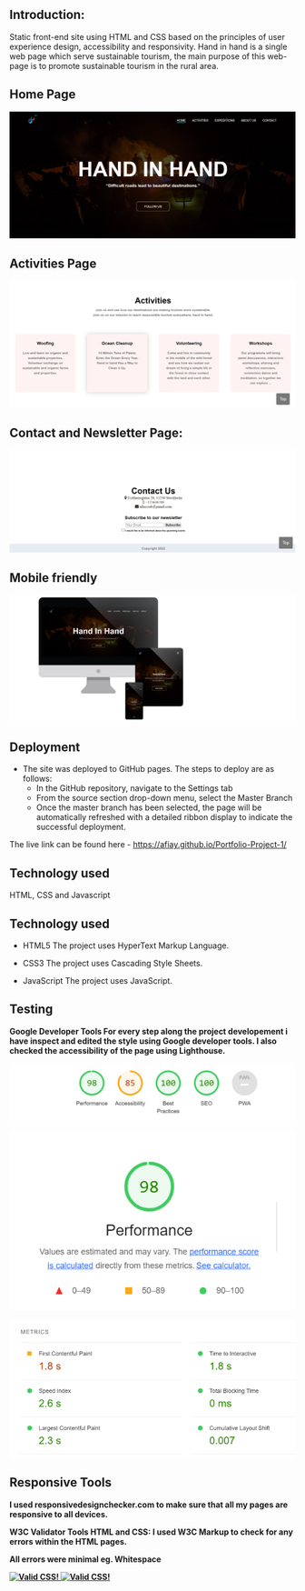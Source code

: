 
## Introduction:
 Static front-end site using HTML and CSS based on the principles of user experience design, accessibility and responsivity.
Hand in hand is a single web page which serve sustainable tourism, the main purpose of this web-page is to promote sustainable tourism in the rural area.


## Home Page

<p align="center"><img src="./readme_assets/home.jpg"></p>

## Activities Page

<p align="center"><img src="./readme_assets/activities.jpg"></p>


## Contact and Newsletter Page:

<p align="center"><img src="./readme_assets/contact.jpg"></p>

## Mobile friendly
<p align="left"><img src="./readme_assets/responsive.png"></p>

## Deployment

- The site was deployed to GitHub pages. The steps to deploy are as follows: 
  - In the GitHub repository, navigate to the Settings tab 
  - From the source section drop-down menu, select the Master Branch
  - Once the master branch has been selected, the page will be automatically refreshed with a detailed ribbon display to indicate the successful deployment. 

The live link can be found here - https://afiay.github.io/Portfolio-Project-1/

## Technology used 
HTML, CSS and Javascript

## Technology used 

- HTML5
The project uses HyperText Markup Language.

- CSS3
The project uses Cascading Style Sheets.

- JavaScript
The project uses JavaScript.


## Testing
<b>Google Developer Tools<b/>
 For every step along the project developement i have inspect and edited the style using Google developer tools. I also checked the accessibility of the page using Lighthouse.
 <p align="left"><img src="./readme_assets/lighthouse.jpg"></p>
 <p align="left"><img src="./readme_assets/performance.jpg"></p>
 <p align="left"><img src="./readme_assets/Metrics.jpg"></p>
 
## Responsive Tools
I used responsivedesignchecker.com to make sure that all my pages are responsive to all devices.

W3C Validator Tools
HTML and CSS:
I used W3C Markup to check for any errors within the HTML pages.

All errors were minimal eg. Whitespace
 
<p>
    <a href="https://jigsaw.w3.org/css-validator/check/referer">
        <img style="border:0;width:88px;height:31px"
            src="https://jigsaw.w3.org/css-validator/images/vcss"
            alt="Valid CSS!" />
    </a>
    <a href="https://jigsaw.w3.org/css-validator/check/referer">
        <img style="border:0;width:88px;height:31px"
            src="https://jigsaw.w3.org/css-validator/images/vcss-blue"
            alt="Valid CSS!" />
    </a>
</p>
